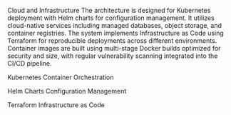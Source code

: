 Cloud and Infrastructure
The architecture is designed for Kubernetes deployment with Helm charts for configuration management. It utilizes cloud-native services including managed databases, object storage, and container registries. The system implements Infrastructure as Code using Terraform for reproducible deployments across different environments. Container images are built using multi-stage Docker builds optimized for security and size, with regular vulnerability scanning integrated into the CI/CD pipeline.

Kubernetes
Container Orchestration

Helm Charts
Configuration Management

Terraform
Infrastructure as Code